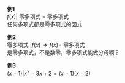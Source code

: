 **例1**  
 $f(x)|$ 零多项式 $=$ 零多项式  
任何多项式都是零多项式的因式  
  
**例2**  
零多项式 $|f(x)\Rightarrow f(x)=$ 零多项式  
是零多项式，不是数零，零多项式能做分母啊？  
  
**例3**  
 $(x-1)|x^2-3x+2=(x-1)(x-2)$   

